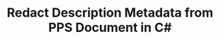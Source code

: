 ---
############################# Static ############################
layout: "auto-gen-gist"
draft: false
path: "redaction/net/metadata/description/pps"
otherformats: PDF DOC DOT DOCX DOCM RTF XLSX XLSM XLTX XLTM XLS XLT PPTX PPT PPSX POT PPS PPTM 

############################# Head ############################
head_title: "Metadata Redactions from Documents in C#"
head_description: "Redact sensitive metadata in C# by applying filters for documents of different formats"

############################# Header ############################
title: "Redact Description Metadata from PPS Document in C#"
description: "GroupDocs.Redactions API allows to search and then update or remove any confidential data from metadata of a document."

######################### Download Button #######################
button:
    enable: true

############################# About ############################
about:
    enable: true
    title: "What is Metadata Redaction?"
    content: |
        Mostly people are concerned with text redaction of a document. But metadata redaction is equally as important. Metadata is the hidden data of a document that can contain confidential inforation which you might not want to share with other. Metadata redaction refers to the removal of unwanted or confidential information from electronic documents. Metadata of a document includes author name, category, company name, comments, creation time, last updated and many more. Sometimes you need to completely delete unwanted metadata fields or you might want to update their values. With GroupDocs.Redaction API you can apply metadata redactions to any of these metadata properties. You can change or delete them by filtering the metadata you want. In this guide we will explain how you can redact description metadata from PPS document in C#.

############################# content ############################
steps:
    enable: true
    block:
    - title_left: "Redact Description from PPS Document"
      content_left: |
        Following code allows you to search and redact sensitive data from a PPS document. You can set scope for redaction by setting filter, e.g. to MetadataFilter.Company. - it will leave the regular expressions matches undone in all metadata items, except “Company” property:
        
      title_right: "How to Redact PPS Metadata"
      content_right: |
        * Create an instance of [Redactor](https://apireference.groupdocs.com/redaction/net/groupdocs.redaction/redactor) class & upload PPS file
        * Create an instance of [MetadataSearchRedaction](https://apireference.groupdocs.com/redaction/net/groupdocs.redaction.redactions/metadatasearchredaction) class to find and replace sensitive data from document's metadata
        * Set scope for redaction by setting filter, e.g. Use MetadataFilter.Description in below code 
        * Call [Redactor.Apply](https://apireference.groupdocs.com/redaction/net/groupdocs.redaction/redactor/methods/apply/index) method with object of [MetadataSearchRedaction](https://apireference.groupdocs.com/redaction/net/groupdocs.redaction.redactions/metadatasearchredaction)
        
      gisthash: "15e3f0329c4e24c0f77f785b87753e0d"
      gistfile: "RedactDescriptionMetadata.cs"

    - title_left: "Remove PPS Metadata in C#"
      content_left: |
        You can replace all or specific metadata in the document with empty (blank or minimal) values using EraseMetadataRedaction class. Following code shows how you can filter and then remove a metadata property from a PPS document.The example below blanks out all properties of the document:
        
      title_right: "Erase PPS Metadata"
      content_right: |
        * Create an instance of [Redactor](https://apireference.groupdocs.com/redaction/net/groupdocs.redaction/redactor) class & upload PPS file
        * Create an instance of [EraseMetadataRedaction](https://apireference.groupdocs.com/redaction/net/groupdocs.redaction.redactions/erasemetadataredaction) to remove metadata of the document
        * Set scope for redaction by setting filter, e.g. Replace MetadataFilter.All with MetadataFilter.Description in below code 
        * Call [Redactor.Apply](https://apireference.groupdocs.com/redaction/net/groupdocs.redaction/redactor/methods/apply/index) method with object of [MetadataSearchRedaction](https://apireference.groupdocs.com/redaction/net/groupdocs.redaction.redactions/metadatasearchredaction)
        
      gisthash: "cef91d8d8f160aaf560218d1abd520e2"
      gistfile: "CleanMetadata.cs"

    - title_left: "System Requirements"
      content_left: |
        GroupDocs.Redaction for .NET supports any 32-bit or 64-bit operating system where .NET platform is installed. It does not require any external software or third party tool to be installed. For complete system requirements guide, please visit [system requirements](https://docs.groupdocs.com/redaction/net/system-requirements)
        
      title_right: "Installation Instructions"
      content_right: |
        Install from command line as ```nuget install GroupDocs.Redaction``` or via Package Manager Console of Visual Studio with ```Install-Package GroupDocs.Redaction```. 
        Alternatively, get the offline MSI installer or DLLs in a ZIP file from [downloads](https://downloads.groupdocs.com/redaction/net), and reference it in your project manually.

demos:
    enable: true
        

about_formats:
    enable: true


more_formats:
    enable: true


back_to_top:
    enable: true
---